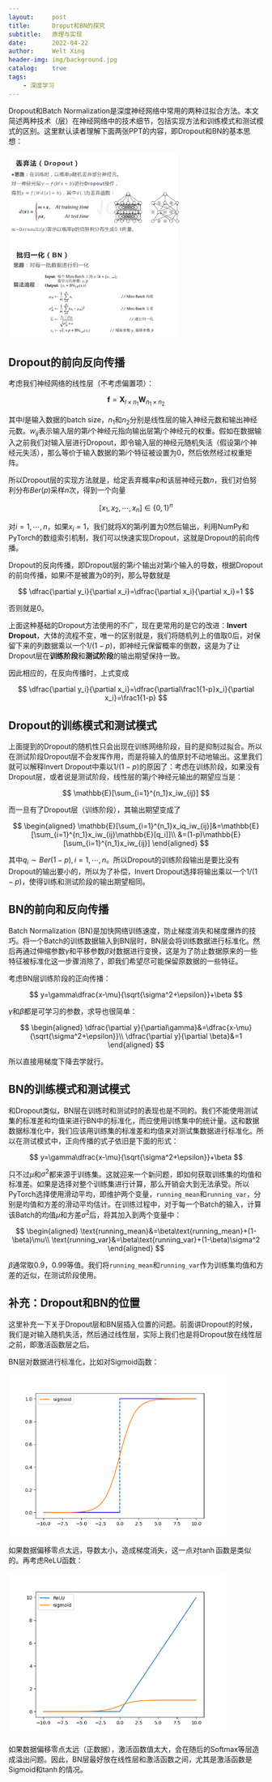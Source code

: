 ```yaml
---
layout:     post
title:      Droput和BN的探究
subtitle:   原理与实现
date:       2022-04-22
author:     Welt Xing
header-img: img/background.jpg
catalog:    true
tags:
    - 深度学习
---
```


Dropout和Batch Normalization是深度神经网络中常用的两种过拟合方法。本文简述两种技术（层）在神经网络中的技术细节，包括实现方法和训练模式和测试模式的区别。这里默认读者理解下面两张PPT的内容，即Dropout和BN的基本思想：

<img src="/img/image-20220421165800641.png" alt="image-20220421165800641" style="zoom: 33%;" />

<img src="/img/image-20220421165856875.png" alt="image-20220421165856875" style="zoom:33%;" />

## Dropout的前向反向传播

考虑我们神经网络的线性层（不考虑偏置项）：

$$
\pmb f=\pmb X_{l\times n_1}\pmb W_{n_1\times n_2}
$$

其中$l$是输入数据的batch size，$n_1$和$n_2$分别是线性层的输入神经元数和输出神经元数。$w_{ij}$表示输入层的第$i$个神经元指向输出层第$j$个神经元的权重。假如在数据输入之前我们对输入层进行Dropout，即令输入层的神经元随机失活（假设第$i$个神经元失活），那么等价于输入数据的第$i$个特征被设置为0，然后依然经过权重矩阵。

所以Dropout层的实现方法就是，给定丢弃概率$p$和该层神经元数$n$，我们对伯努利分布$Ber(p)$采样$n$次，得到一个向量

$$
[x_1,x_2,\cdots,x_n]\in\{0,1\}^n
$$

对$i=1,\cdots,n$，如果$x_i=1$，我们就将$X$的第$i$列置为0然后输出，利用NumPy和PyTorch的数组索引机制，我们可以快速实现Dropout，这就是Dropout的前向传播。

Dropout的反向传播，即Dropout层的第$i$个输出对第$i$个输入的导数，根据Dropout的前向传播，如果$i$不是被置为0的列，那么导数就是

$$
\dfrac{\partial y_i}{\partial x_i}=\dfrac{\partial x_i}{\partial x_i}=1
$$

否则就是0。

上面这种基础的Dropout方法使用的不广，现在更常用的是它的改进：**Invert Dropout**，大体的流程不变，唯一的区别就是，我们将随机列上的值取0后，对保留下来的列数据乘以一个$1/(1-p)$，即神经元保留概率的倒数，这是为了让Dropout层在**训练阶段**和**测试阶段**的输出期望保持一致。

因此相应的，在反向传播时，上式变成

$$
\dfrac{\partial y_i}{\partial x_i}=\dfrac{\partial\frac1{1-p}x_i}{\partial x_i}=\frac1{1-p}
$$

## Dropout的训练模式和测试模式

上面提到的Dropout的随机性只会出现在训练网络阶段，目的是抑制过拟合。所以在测试阶段Dropout层不会发挥作用，而是将输入的值原封不动地输出。这里我们就可以解释Invert Dropout中乘以$1/(1-p)$的原因了：考虑在训练阶段，如果没有Dropout层，或者说是测试阶段，线性层的第$j$个神经元输出的期望应当是：

$$
\mathbb{E}[\sum_{i=1}^{n_1}x_iw_{ij}]
$$

而一旦有了Dropout层（训练阶段），其输出期望变成了

$$
\begin{aligned}
\mathbb{E}[\sum_{i=1}^{n_1}x_iq_iw_{ij}]&=\mathbb{E}[\sum_{i=1}^{n_1}x_iw_{ij}\mathbb{E}[q_i]]\\
&=(1-p)\mathbb{E}[\sum_{i=1}^{n_1}x_iw_{ij}]
\end{aligned}
$$

其中$q_i\sim Ber(1-p),i=1,\cdots,n$。所以Dropout的训练阶段输出是要比没有Dropout的输出要小的，所以为了补偿，Invert Dropout选择将输出乘以一个$1/(1-p)$，使得训练和测试阶段的输出期望相同。

## BN的前向和反向传播

Batch Normalization (BN)是加快网络训练速度，防止梯度消失和梯度爆炸的技巧。将一个Batch的训练数据输入到BN层时，BN层会将训练数据进行标准化。然后再通过伸缩参数$\gamma$和平移参数$\beta$对数据进行变换，这是为了防止数据原来的一些特征被标准化这一步骤消除了，即我们希望尽可能保留原数据的一些特征。

考虑BN层训练阶段的正向传播：

$$
y=\gamma\dfrac{x-\mu}{\sqrt{\sigma^2+\epsilon}}+\beta
$$

$\gamma$和$\beta$都是可学习的参数，求导也很简单：

$$
\begin{aligned}
\dfrac{\partial y}{\partial\gamma}&=\dfrac{x-\mu}{\sqrt{\sigma^2+\epsilon}}\\
\dfrac{\partial y}{\partial \beta}&=1
\end{aligned}
$$

所以直接用梯度下降去学就行。

## BN的训练模式和测试模式

和Dropout类似，BN层在训练时和测试时的表现也是不同的。我们不能使用测试集的标准差和均值来进行BN中的标准化，而应使用训练集中的统计量。这和数据数据标准化中，我们应该用训练集的标准差和均值来对测试集数据进行标准化。所以在测试模式中，正向传播的式子依旧是下面的形式：

$$
y=\gamma\dfrac{x-\mu}{\sqrt{\sigma^2+\epsilon}}+\beta
$$

只不过$\mu$和$\sigma^2$都来源于训练集。这就迎来一个新问题，即如何获取训练集的均值和标准差。如果是选择对整个训练集进行计算，那么开销会大到无法承受。所以PyTorch选择使用滑动平均，即维护两个变量，`running_mean`和`running_var`，分别是均值和方差的滑动平均估计。在训练过程中，对于每一个Batch的输入，计算该Batch的均值$\mu$和方差$\sigma^2$后，将其加入到两个变量中：

$$
\begin{aligned}
\text{running_mean}&=\beta\text{running_mean}+(1-\beta)\mu\\
\text{running_var}&=\beta\text{running_var}+(1-\beta)\sigma^2
\end{aligned}
$$

$\beta$通常取$0.9$，$0.99$等值。我们将`running_mean`和`running_var`作为训练集均值和方差的近似，在测试阶段使用。

## 补充：Dropout和BN的位置

这里补充一下关于Dropout层和BN层插入位置的问题。前面讲Dropout的时候，我们是对输入随机失活，然后通过线性层，实际上我们也是将Dropout放在线性层之前，即激活函数层之后。

BN层对数据进行标准化，比如对Sigmoid函数：

<img src="/img/act1.png" alt="1" style="zoom: 67%;" />

如果数据偏移零点太远，导数太小，造成梯度消失，这一点对$\tanh$函数是类似的。再考虑ReLU函数：

<img src="/img/act3.png" alt="3" style="zoom: 67%;" />

如果数据偏移零点太远（正数据），激活函数值太大，会在随后的Softmax等层造成溢出问题。因此，BN层最好放在线性层和激活函数之间，尤其是激活函数是Sigmoid和$\tanh$的情况。
